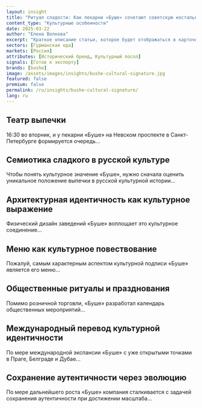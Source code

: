```yaml
---
layout: insight
title: "Ритуал сладости: Как пекарни «Буше» сочетают советскую ностальгию с современной кафе-культурой"
content_type: "Культурные особенности"
date: 2025-03-22
author: "Елена Волкова"
excerpt: "Краткое описание статьи, которое будет отображаться в карточках на главной странице и в результатах поиска. Должно привлекать внимание и точно передавать содержание (2-3 предложения)."
sectors: [Гурманская еда]
markets: [Россия]
attributes: [Исторический бренд, Культурный посол]
signals: [Готов к экспорту]
brands: [bushe]
image: /assets/images/insights/bushe-cultural-signature.jpg
featured: false
premium: false
permalink: /ru/insights/bushe-cultural-signature/
lang: ru
---
```


## Театр выпечки

16:30 во вторник, и у пекарни «Буше» на Невском проспекте в Санкт-Петербурге формируется очередь...

## Семиотика сладкого в русской культуре

Чтобы понять культурное значение «Буше», нужно сначала оценить уникальное положение выпечки в русской культурной истории...

## Архитектурная идентичность как культурное выражение

Физический дизайн заведений «Буше» воплощает это культурное соединение...

## Меню как культурное повествование

Пожалуй, самым характерным аспектом культурной подписи «Буше» является его меню...

## Общественные ритуалы и празднования

Помимо розничной торговли, «Буше» разработал календарь общественных мероприятий...

## Международный перевод культурной идентичности

По мере международной экспансии «Буше» с уже открытыми точками в Праге, Белграде и Дубае...

## Сохранение аутентичности через эволюцию

По мере дальнейшего роста «Буше» компания сталкивается с задачей сохранения аутентичности при достижении масштаба...